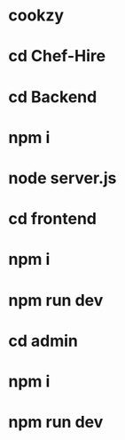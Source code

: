 # cookzy
# cd Chef-Hire
# cd Backend
# npm i
# node server.js
# cd frontend
# npm i
# npm run dev
# cd admin
# npm i
# npm run dev